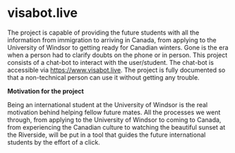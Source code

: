# visabot.live
The project is capable of providing the future students with all the information from immigration to arriving in Canada, from applying to the University of Windsor to getting ready for Canadian winters. Gone is the era when a person had to clarify doubts on the phone or in person. This project consists of a chat-bot to interact with the user/student. The chat-bot is accessible via https://www.visabot.live. The project is fully documented so that a non-technical person can use it without getting any trouble.

<b>Motivation for the project</b>

Being an international student at the
University of Windsor is the real motivation behind helping fellow future
mates. All the processes we went through, from applying to the University of
Windsor to coming to Canada, from experiencing the Canadian culture to
watching the beautiful sunset at the Riverside, will be put in a tool that guides
the future international students by the effort of a click.
